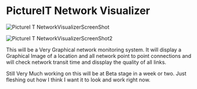 # PictureIT Network Visualizer

![PictureI T NetworkVisualizerScreenShot](https://user-images.githubusercontent.com/42901465/230780167-d2b616d4-f1ce-490a-9cc4-faee1cbd82ec.jpg)

![PictureI T NetworkVisualizerScreenShot2](https://user-images.githubusercontent.com/42901465/233854728-5c7f345e-3962-436f-bb6b-4531452208fe.jpg)


This will be a Very Graphical network monitoring system. It will display a Graphical Image of a location and all network point to point connections and will check network transit time and dissplay the quality of all links.

Still Very Much working on this will be at Beta stage in a week or two. Just fleshing out how I think I want it to look and work right now.
